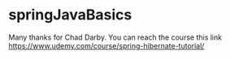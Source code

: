 # springJavaBasics

Many thanks for Chad Darby. You can reach the course this link https://www.udemy.com/course/spring-hibernate-tutorial/
